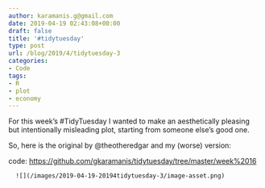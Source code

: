 ```yaml
---
author: karamanis.g@gmail.com
date: 2019-04-19 02:43:08+00:00
draft: false
title: '#tidytuesday'
type: post
url: /blog/2019/4/tidytuesday-3
categories:
- Code
tags:
- R
- plot
- economy
---
```


For this week’s #TidyTuesday I wanted to make an aesthetically pleasing but intentionally misleading plot, starting from someone else’s good one.

So, here is the original by @theotheredgar and my (worse) version:

code: https://github.com/gkaramanis/tidytuesday/tree/master/week%2016


  
      ![](/images/2019-04-19-20194tidytuesday-3/image-asset.png)

